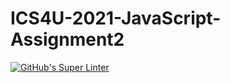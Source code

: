 # ICS4U-2021-JavaScript-Assignment2
[![GitHub's Super Linter](https://github.com/patrick-gemmell/ICS4U-2021-JavaScript-Assignment2/workflows/GitHub's%20Super%20Linter/badge.svg)](https://github.com/patrick-gemmell/ICS4U-2021-JavaScript-Assignment2/actions)
